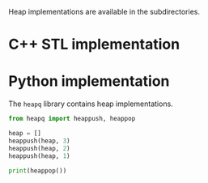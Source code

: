 
Heap implementations are available in the subdirectories.

C++ STL implementation
========================

Python implementation
========================

The `heapq` library contains heap implementations.

```python
from heapq import heappush, heappop

heap = []
heappush(heap, 3)
heappush(heap, 2)
heappush(heap, 1)

print(heappop())

```



